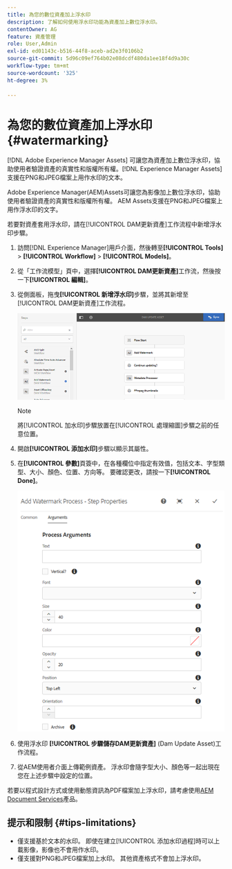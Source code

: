 ```yaml
---
title: 為您的數位資產加上浮水印
description: 了解如何使用浮水印功能為資產加上數位浮水印。
contentOwner: AG
feature: 資產管理
role: User,Admin
exl-id: ed01143c-b516-44f8-aceb-ad2e3f0106b2
source-git-commit: 5d96c09ef764b02e08dcdf480da1ee18f4d9a30c
workflow-type: tm+mt
source-wordcount: '325'
ht-degree: 3%

---
```


# 為您的數位資產加上浮水印 {#watermarking}

[!DNL Adobe Experience Manager Assets] 可讓您為資產加上數位浮水印，協助使用者驗證資產的真實性和版權所有權。[!DNL Experience Manager Assets] 支援在PNG和JPEG檔案上用作水印的文本。

Adobe Experience Manager(AEM)Assets可讓您為影像加上數位浮水印，協助使用者驗證資產的真實性和版權所有權。 AEM Assets支援在PNG和JPEG檔案上用作浮水印的文字。

若要對資產套用浮水印，請在[!UICONTROL DAM更新資產]工作流程中新增浮水印步驟。

1. 訪問[!DNL Experience Manager]用戶介面，然後轉至&#x200B;**[!UICONTROL Tools]** > **[!UICONTROL Workflow]** > **[!UICONTROL Models]**。
1. 從「工作流模型」頁中，選擇&#x200B;**[!UICONTROL DAM更新資產]**&#x200B;工作流，然後按一下&#x200B;**[!UICONTROL 編輯]**。

1. 從側面板，拖曳&#x200B;**[!UICONTROL 新增浮水印]**&#x200B;步驟，並將其新增至[!UICONTROL  DAM更新資產]工作流程。

   ![在DAM更新資產工作流程中拖曳新增浮水印步驟](assets/add_watermark_step_aem_assets.png)

   >[!NOTE]
   >
   >將[!UICONTROL 加水印]步驟放置在[!UICONTROL 處理縮圖]步驟之前的任意位置。

1. 開啟&#x200B;**[!UICONTROL 添加水印]**&#x200B;步驟以顯示其屬性。
1. 在&#x200B;**[!UICONTROL 參數]**&#x200B;頁簽中，在各種欄位中指定有效值，包括文本、字型類型、大小、顏色、位置、方向等。 要確認更改，請按一下&#x200B;**[!UICONTROL Done]**。

   ![在「資產」的「新增浮水印」步驟中提供引數](assets/arguments_add_watermark_aem_assets.png)

1. 使用浮水印 **[!UICONTROL 步驟儲存DAM更新資產]** (Dam Update Asset)工作流程。
1. 從AEM使用者介面上傳範例資產。 浮水印會隨字型大小、顏色等一起出現在您在上述步驟中設定的位置。

若要以程式設計方式或使用動態資訊為PDF檔案加上浮水印，請考慮使用[AEM Document Services](/help/forms/using/overview-aem-document-services.md)產品。

## 提示和限制 {#tips-limitations}

* 僅支援基於文本的水印。 即使在建立[!UICONTROL 添加水印過程]時可以上載影像，影像也不會用作水印。
* 僅支援對PNG和JPEG檔案加上水印。 其他資產格式不會加上浮水印。
